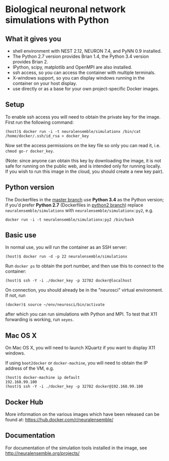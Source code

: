 # Biological neuronal network simulations with Python


## What it gives you

* shell environment with NEST 2.12, NEURON 7.4, and PyNN 0.9 installed.
* The Python 2.7 version provides Brian 1.4, the Python 3.4 version provides Brian 2.
* IPython, scipy, matplotlib and OpenMPI are also installed.
* ssh access, so you can access the container with multiple terminals.
* X-windows support, so you can display windows running in the container on your host display.
* use directly or as a base for your own project-specific Docker images.


## Setup

To enable ssh access you will need to obtain the private key for the image. First run the following command:

```
(host)$ docker run -i -t neuralensemble/simulationx /bin/cat /home/docker/.ssh/id_rsa > docker_key
```

Now set the access permissions on the key file so only you can read it, i.e. `chmod go-r docker_key`.

(Note: since anyone can obtain this key by downloading the image, it is not safe for running on the public web,
and is intended only for running locally. If you wish to run this image in the cloud, you should create a new
key pair).

## Python version

The Dockerfiles in the [master branch](https://github.com/NeuralEnsemble/neuralensemble-docker) use **Python 3.4** as the Python version; if you'd prefer **Python 2.7** (Dockerfiles in [python2 branch](https://github.com/NeuralEnsemble/neuralensemble-docker/tree/python2)) replace `neuralensemble/simulationx` with `neuralensemble/simulationx:py2`, e.g.

```
docker run -i -t neuralensemble/simulationx:py2 /bin/bash
```

## Basic use

In normal use, you will run the container as an SSH server:

```
(host)$ docker run -d -p 22 neuralensemble/simulationx
```

Run `docker ps` to obtain the port number, and then use this to connect to the container:

```
(host)$ ssh -Y -i ./docker_key -p 32782 docker@localhost
```

On connection, you should already be in the "neurosci" virtual environment. If not, run

```
(docker)$ source ~/env/neurosci/bin/activate
```

after which you can run simulations with Python and MPI. To test that X11 forwarding is working, run `xeyes`.


## Mac OS X

On Mac OS X, you will need to launch XQuartz if you want to display X11 windows.
 
If using `boot2docker` or `docker-machine`, you will need to obtain the IP address of the VM, e.g.

```
(host)$ docker-machine ip default
192.168.99.100
(host)$ ssh -Y -i ./docker_key -p 32782 docker@192.168.99.100
```

## Docker Hub

More information on the various images which have been released can be found at: https://hub.docker.com/r/neuralensemble/

## Documentation

For documentation of the simulation tools installed in the image, see http://neuralensemble.org/projects/
